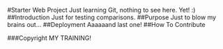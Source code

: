 #Starter Web Project
Just learning Git, nothing to see here. Yet! :)
##Introduction
Just for testing comparisons.
##Purpose
Just to blow my brains out...
##Deployment
Aaaaaand last one!
##How To Contribute

###Copyright
MY TRAINING!